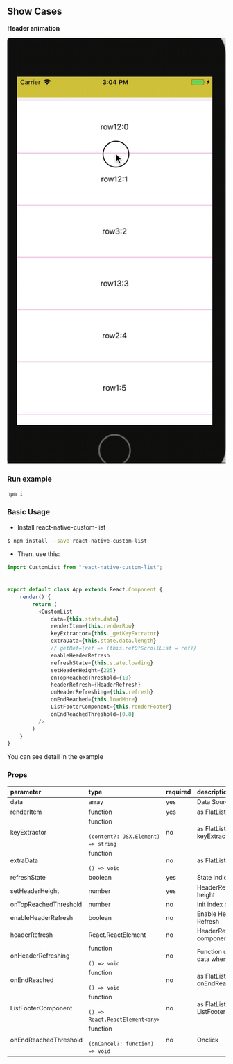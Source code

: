 ## Show Cases

**Header animation**

![](https://github.com/hpmax00/react-native-custom-list/blob/master/screen.gif)

### Run example

```bash
npm i
```

### Basic Usage

- Install react-native-custom-list

```bash
$ npm install --save react-native-custom-list
```

- Then, use this:

```typescript
import CustomList from "react-native-custom-list";


export default class App extends React.Component {
    render() {
        return (
          <CustomList
              data={this.state.data}
              renderItem={this.renderRow}
              keyExtractor={this._getKeyExtrator}
              extraData={this.state.data.length}
              // getRef={ref => (this.refOfScrollList = ref)}
              enableHeaderRefresh
              refreshState={this.state.loading}
              setHeaderHeight={225}
              onTopReachedThreshold={10}
              headerRefresh={HeaderRefresh}
              onHeaderRefreshing={this.refresh}
              onEndReached={this.loadMore}
              ListFooterComponent={this.renderFooter}
              onEndReachedThreshold={0.8}
          />
        )
    }
}
```
You can see detail in the example

### Props

| parameter              | type                                                                                   | required | description                                                                                                                                                                                                                          | default                                                   |
| :--------------------- | :------------------------------------------------------------------------------------- | :------- | :----------------------------------------------------------------------------------------------------------------------------------------------------------------------------------------------------------------------------------- | :-------------------------------------------------------- |
| data              | array                                                                                  | yes      | Data Source                                                                                                                                                                                                                         |                                                           |
| renderItem        | function                                                                                | yes       | as FlatList renderItem                                                                                                                                                                                                                    | `true`                                                    |
| keyExtractor            | function<br><br>`(content?: JSX.Element) => string`                                      | no       | as FlatList keyExtractor                                                                                                                                                                                                           | `() => {}`                                                |
| extraData               | function<br><br>`() => void`                                                           | no       | as FlatList extraData                                                                                                                                                                                                        | `() => {}`                                                |
| refreshState          | boolean                                                                                 | yes       | State indicate refresh                                                                                                                                                                                                     | `80`                                                      |
| setHeaderHeight            | number                                                                                 | yes       | HeaderRefresh height                                                                                                                                                                 | `300`                                                     |
| onTopReachedThreshold                  | number                                                                                 | no       | Init index of images                                                                                                                                                                                                                 | `0`                                                       |
| enableHeaderRefresh        | boolean                                                  | no       | Enable Header Refresh                                                                                                                                                                                                                 | `''`                                                      |
| headerRefresh          |  React.ReactElement<any>                                       | no       | HeaderRefresh component                                                                                                                                                                                                             | `() => null`                                              |
| onHeaderRefreshing         | function<br><br>`() => void`                                              | no       | Function used to load data when refresh                                                                                                                                                                                                     | `() => {}`                                                |
| onEndReached               | function<br><br>`() => void`                                              | no       | as FlatList onEndReached                                                                                                                                                                                                            | `() => {}`                                                |
| ListFooterComponent | function<br><br> `() => React.ReactElement<any>`                                                                                | no       | as FlatList ListFooterComponent                                                                                                                                                                                              | `true`                                                    |
| onEndReachedThreshold                | function<br><br>`(onCancel?: function) => void`                                        | no       | Onclick                                                                                                                                                                                                                              | `(onCancel) => {onCancel()}`                              |
